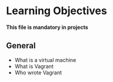 #  **Learning Objectives**

**This file is mandatory in projects**

## **General**
- What is a virtual machine
- What is Vagrant
- Who wrote Vagrant
